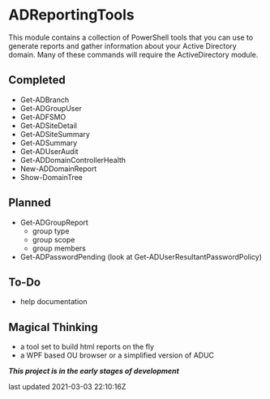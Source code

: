 # ADReportingTools

This module contains a collection of PowerShell tools that you can use to generate reports and gather information about your Active Directory domain. Many of these commands will require the ActiveDirectory module.

## Completed

+ Get-ADBranch
+ Get-ADGroupUser
+ Get-ADFSMO
+ Get-ADSiteDetail
+ Get-ADSiteSummary
+ Get-ADSummary
+ Get-ADUserAudit
+ Get-ADDomainControllerHealth
+ New-ADDomainReport
+ Show-DomainTree

## Planned

+ Get-ADGroupReport
  + group type
  + group scope
  + group members
+ Get-ADPasswordPending (look at Get-ADUserResultantPasswordPolicy)

## To-Do

+ help documentation

## Magical Thinking

+ a tool set to build html reports on the fly
+ a WPF based OU browser or a simplified version of ADUC

*__This project is in the early stages of development__*

last updated 2021-03-03 22:10:16Z
